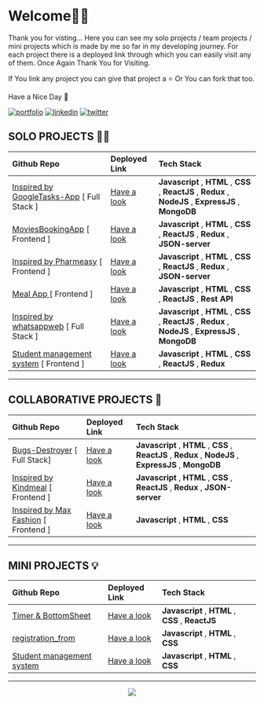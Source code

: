 

# Welcome🙏🏻

Thank you for visting... Here you can see my solo projects / team projects / mini projects which is made by me so far in my developing journey. For each project there is a deployed link through which you can easily visit any of them. Once Again Thank You for Visiting. 

If You link any project you can give that project a ⭐️ Or You can fork that too. 

Have a Nice Day 🙂


[![portfolio](https://img.shields.io/badge/my_portfolio-000?style=for-the-badge&logo=ko-fi&logoColor=white)](https://nitin-kadam-portfolio.netlify.app/)
[![linkedin](https://img.shields.io/badge/linkedin-0A66C2?style=for-the-badge&logo=linkedin&logoColor=white)](https://www.linkedin.com/in/nitin-kadam-6612831b3/)
[![twitter](https://img.shields.io/badge/twitter-1DA1F2?style=for-the-badge&logo=twitter&logoColor=white)](https://twitter.com/nitinkadam70)

## SOLO  PROJECTS 🏋🏻
| Github Repo  |  Deployed Link   | Tech Stack |
| :-------- | :------- | :-------------------------------- |
|  [Inspired by GoogleTasks-App](https://github.com/nitinkadam70/GoogleTasks-App) [ Full Stack ] | [Have a look](https://googletaskbynitin.netlify.app/) | **Javascript** , **HTML** , **CSS** , **ReactJS** , **Redux** , **NodeJS** , **ExpressJS** , **MongoDB** | <!--Add MERN STACK Projects-->
[MoviesBookingApp](https://github.com/nitinkadam70/MoviesBookingApp) [ Frontend ] | [Have a look](https://moviesbookingapp.netlify.app/) |  **Javascript** , **HTML** , **CSS** , **ReactJS** , **Redux** , **JSON-server** |
|  [Inspired by Pharmeasy](https://github.com/nitinkadam70/Pharmeasy) [ Frontend ] | [Have a look](https://pharmeasy-clone-nitinkadam.netlify.app/) |  **Javascript** , **HTML** , **CSS** , **ReactJS** , **Redux** , **JSON-server** |
|  [Meal App ](https://github.com/nitinkadam70/MealApp) [ Frontend ] | [Have a look](https://frolicking-arithmetic-f91072.netlify.app/home) | **Javascript** , **HTML** , **CSS** , **ReactJS** , **Rest API** |
|  [Inspired by whatsappweb](https://github.com/nitinkadam70/whatsappweb_clone) [ Full Stack ] | [Have a look](https://whatsappwebappclone.netlify.app/) | **Javascript** , **HTML** , **CSS** , **ReactJS** , **Redux** , **NodeJS** , **ExpressJS** , **MongoDB** |
[Student management system](https://github.com/nitinkadam70/student-management-system) [ Frontend ]| [Have a look](https://resolute-ai-assign-nitinkadam.netlify.app) | **Javascript** , **HTML** , **CSS** , **ReactJS** , **Redux** |

<hr>

## COLLABORATIVE   PROJECTS 👥
| Github Repo  |  Deployed Link   | Tech Stack |
| :-------- | :------- | :-------------------------------- |
|  [Bugs-Destroyer](https://github.com/aniket2910/Bugs-Destroyer) [ Full Stack] | [Have a look](https://bugs-destroyer.vercel.app/) | **Javascript** , **HTML** , **CSS** , **ReactJS** , **Redux** , **NodeJS** , **ExpressJS** , **MongoDB**|
|  [Inspired by Kindmeal](https://github.com/muskan2507/Kindmeal) [ Frontend ]| [Have a look](https://lustrous-hotteok-719fc7.netlify.app/) | **Javascript** , **HTML** , **CSS** , **ReactJS** , **Redux** , **JSON-server**|
|  [Inspired by Max Fashion](https://github.com/nitinkadam70/TeamMax) [ Frontend ] | [Have a look](https://gracious-brattain-5ae9f0.netlify.app/) | **Javascript** , **HTML** , **CSS** |


<hr>


## MINI   PROJECTS 💡
| Github Repo  |  Deployed Link   | Tech Stack |
| :-------- | :------- | :-------------------------------- |
[Timer & BottomSheet](https://github.com/nitinkadam70/CustomerGlu-assessment)| [Have a look](https://bottomsheet-timer-by-nitinkadam.netlify.app/) | **Javascript** , **HTML** , **CSS** , **ReactJS** |
[registration_from ](https://github.com/nitinkadam70/registration_from)| [Have a look](https://registration-form-responsive.netlify.app/)| **Javascript** , **HTML** , **CSS** |
[Student management system](https://github.com/nitinkadam70/FreeCodeCamp/tree/main/Fcc_Quiz)| [Have a look](https://html-css-quiz-fcc.netlify.app/#css-questions) | **Javascript** , **HTML** , **CSS** |


<hr>






<p align="center" >
 <img align="center" src="https://img.icons8.com/external-justicon-flat-justicon/100/000000/external-thank-you-thanksgiving-justicon-flat-justicon.png"/>
</p>

